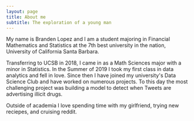 ```yaml
---
layout: page
title: About me
subtitle: The exploration of a young man
---
```


My name is Branden Lopez and I am a student majoring in Financial Mathematics and Statistics at the 7th best university in the nation, University of California Santa Barbara. 

Transferring to UCSB in 2018, I came in as a Math Sciences major with a minor in Statistics. In the Summer of 2019 I took my first class in data analytics and fell in love. Since then I have joined my university's Data Science Club and have worked on numerous projects. To this day the most challenging project was building a model to detect when Tweets are advertising illicit drugs. 

Outside of academia I love spending time with my girlfriend, trying new reciepes, and cruising reddit. 

